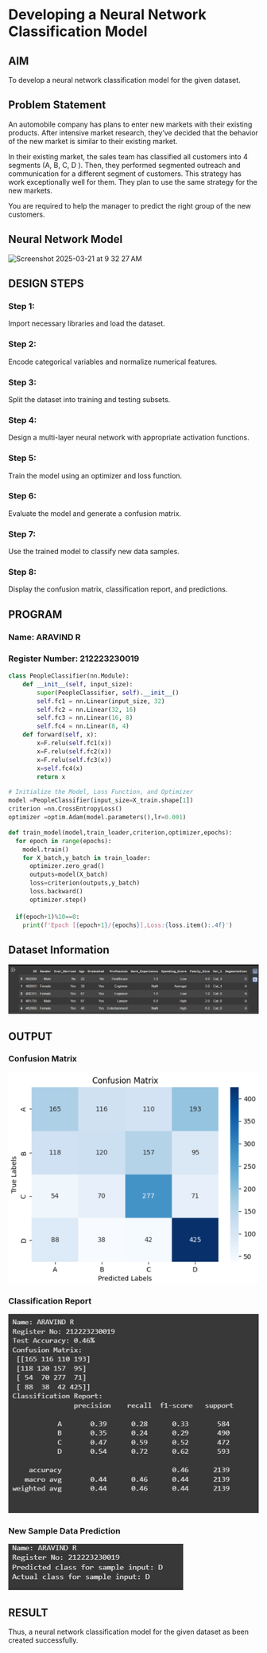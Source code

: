 # Developing a Neural Network Classification Model

## AIM

To develop a neural network classification model for the given dataset.

## Problem Statement

An automobile company has plans to enter new markets with their existing products. After intensive market research, they’ve decided that the behavior of the new market is similar to their existing market.

In their existing market, the sales team has classified all customers into 4 segments (A, B, C, D ). Then, they performed segmented outreach and communication for a different segment of customers. This strategy has work exceptionally well for them. They plan to use the same strategy for the new markets.

You are required to help the manager to predict the right group of the new customers.

## Neural Network Model
<img width="625" alt="Screenshot 2025-03-21 at 9 32 27 AM" src="https://github.com/user-attachments/assets/4b1a57eb-89f1-4897-b674-ff3e6093f17e" />

## DESIGN STEPS

### Step 1: 
Import necessary libraries and load the dataset.

### Step 2: 
Encode categorical variables and normalize numerical features.

### Step 3: 
Split the dataset into training and testing subsets.

### Step 4: 
Design a multi-layer neural network with appropriate activation functions.

### Step 5: 
Train the model using an optimizer and loss function.

### Step 6: 
Evaluate the model and generate a confusion matrix.

### Step 7: 
Use the trained model to classify new data samples.

### Step 8: 
Display the confusion matrix, classification report, and predictions.

## PROGRAM

### Name: ARAVIND R
### Register Number: 212223230019

```python
class PeopleClassifier(nn.Module):
    def __init__(self, input_size):
        super(PeopleClassifier, self).__init__()
        self.fc1 = nn.Linear(input_size, 32)
        self.fc2 = nn.Linear(32, 16)
        self.fc3 = nn.Linear(16, 8)
        self.fc4 = nn.Linear(8, 4)
    def forward(self, x):
        x=F.relu(self.fc1(x))
        x=F.relu(self.fc2(x))
        x=F.relu(self.fc3(x))
        x=self.fc4(x)
        return x
```
```python
# Initialize the Model, Loss Function, and Optimizer
model =PeopleClassifier(input_size=X_train.shape[1])
criterion =nn.CrossEntropyLoss()
optimizer =optim.Adam(model.parameters(),lr=0.001)


```
```python
def train_model(model,train_loader,criterion,optimizer,epochs):
  for epoch in range(epochs):
    model.train()
    for X_batch,y_batch in train_loader:
      optimizer.zero_grad()
      outputs=model(X_batch)
      loss=criterion(outputs,y_batch)
      loss.backward()
      optimizer.step()

  if(epoch+1)%10==0:
    print(f'Epoch [{epoch+1}/{epochs}],Loss:{loss.item():.4f}')
```



## Dataset Information
![alt text](<Dataset Information.png>)

## OUTPUT



### Confusion Matrix
![alt text](<Confusion Matrix.png>)

### Classification Report

![alt text](<Classification Report.png>)


### New Sample Data Prediction

![alt text](<New Sample Data Prediction.png>)

## RESULT
Thus, a neural network classification model for the given dataset as been created successfully.
